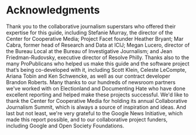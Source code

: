 # Acknowledgments

Thank you to the collaborative journalism superstars who offered their expertise for this guide, including Stefanie Murray, the director of the Center for Cooperative Media; Project Facet founder Heather Bryant; Mar Cabra, former head of Research and Data at ICIJ; Megan Lucero, director of the Bureau Local at the Bureau of Investigative Journalism; and Jean Friedman-Rudovsky, executive director of Resolve Philly. Thanks also to the many ProPublicans who helped us make this guide and the software project that’s being co-developed with it, including Scott Klein, Celeste LeCompte, Ariana Tobin and Ken Schwencke, as well as our contract developer Brandon Roberts. Many thanks to our hundreds of newsroom partners we've worked with on Electionland and Documenting Hate who have done excellent reporting and helped make these projects successful. We'd like to thank the Center for Cooperative Media for holding its annual Collaborative Journalism Summit, which is always a source of inspiration and ideas. And last but not least, we're very grateful to the Google News Initiative, which made this report possible, and to our collaborative project funders, including Google and Open Society Foundations.

